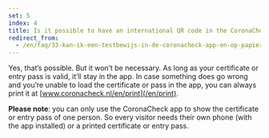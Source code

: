 ```yaml
---
set: 5
index: 4
title: Is it possible to have an international QR code in the CoronaCheck app and on paper at the same time?
redirect_from: 
  - /en/faq/33-kan-ik-een-testbewijs-in-de-coronacheck-app-en-op-papier-hebben
---
```

Yes, that’s possible. But it won’t be necessary. As long as your certificate or entry pass is valid, it’ll stay in the app. In case something does go wrong and you’re unable to load the certificate or pass in the app, you can always print it at [www.coronacheck.nl/en/print](/en/print).

**Please note**: you can only use the CoronaCheck app to show the certificate or entry pass of one person. So every visitor needs their own phone (with the app installed) or a printed certificate or entry pass.
